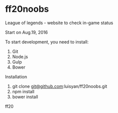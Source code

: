 # ff20noobs
League of legends - website to check in-game status

Start on Aug.19, 2016

To start development, you need to install:
  1. Git
  2. Node.js
  3. Gulp
  4. Bower

Installation

  1. git clone git@github.com:luisyan/ff20noobs.git
  2. npm install
  3. bower install




ff20

  

  

